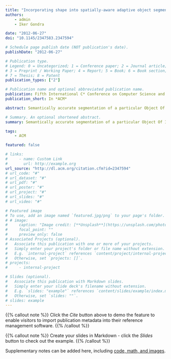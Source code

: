 ```yaml
---
title: "Incorporating shape into spatially-aware adaptive object segmentation algorithm"
authors:
    - admin
    - Iker Gondra

date: "2012-06-27"
doi: "10.1145/2347583.2347594"

# Schedule page publish date (NOT publication's date).
publishDate: "2012-06-27"

# Publication type.
# Legend: 0 = Uncategorized; 1 = Conference paper; 2 = Journal article;
# 3 = Preprint / Working Paper; 4 = Report; 5 = Book; 6 = Book section;
# 7 = Thesis; 8 = Patent
publication_types: ["2"]

# Publication name and optional abbreviated publication name.
publication: Fifth International C* Conference on Computer Science and Software Engineering
publication_short: In *ACM*

abstract: Semantically accurate segmentation of a particular Object Of Interest (OOI) in an image is an important but challenging step in computer vision tasks. Our recently proposed object-specific segmentation algorithm learns a model of the OOI which includes information on both the visual appearance of and the spatial relationships among the OOI components. However, its performance heavily depends on the assumption that the visual appearance variability among OOI instances is low. We present an extension to our algorithm that relaxes this assumption by incorporating shape information into the OOI model. Experimental results and an ANOVA-based statistical test confirm that the incorporation of shape has a highly significant positive effect on segmentation performance.

# Summary. An optional shortened abstract.
summary: Semantically accurate segmentation of a particular Object Of Interest (OOI) in an image is an important but challenging step in computer vision tasks. Our recently proposed object-specific segmentation algorithm learns a model of the OOI which includes information on both the visual appearance of and the spatial relationships among the OOI components. However, its performance heavily depends on the assumption that the visual appearance variability among OOI instances is low. We present an extension to our algorithm that relaxes this assumption by incorporating shape information into the OOI model. Experimental results and an ANOVA-based statistical test confirm that the incorporation of shape has a highly significant positive effect on segmentation performance.

tags:
    - ACM

featured: false

# links:
#     - name: Custom Link
#       url: http://example.org
url_source: "http://dl.acm.org/citation.cfm?id=2347594"
# url_code: "#"
# url_dataset: "#"
# url_pdf: "#"
# url_poster: "#"
# url_project: "#"
# url_slides: "#"
# url_video: "#"

# Featured image
# To use, add an image named `featured.jpg/png` to your page's folder.
# # image:
#     caption: "Image credit: [**Unsplash**](https://unsplash.com/photos/pLCdAaMFLTE)"
#     focal_point: ""
#     preview_only: false
# Associated Projects (optional).
#   Associate this publication with one or more of your projects.
#   Simply enter your project's folder or file name without extension.
#   E.g. `internal-project` references `content/project/internal-project/index.md`.
#   Otherwise, set `projects: []`.
# projects:
#     - internal-project

# Slides (optional).
#   Associate this publication with Markdown slides.
#   Simply enter your slide deck's filename without extension.
#   E.g. `slides: "example"` references `content/slides/example/index.md`.
#   Otherwise, set `slides: ""`.
# slides: example
---
```


{{% callout note %}}
Click the _Cite_ button above to demo the feature to enable visitors to import publication metadata into their reference management software.
{{% /callout %}}

{{% callout note %}}
Create your slides in Markdown - click the _Slides_ button to check out the example.
{{% /callout %}}

Supplementary notes can be added here, including [code, math, and images](https://wowchemy.com/docs/writing-markdown-latex/).
